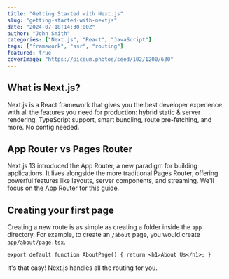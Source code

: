 ```yaml
---
title: "Getting Started with Next.js"
slug: "getting-started-with-nextjs"
date: "2024-07-18T14:30:00Z"
author: "John Smith"
categories: ["Next.js", "React", "JavaScript"]
tags: ["framework", "ssr", "routing"]
featured: true
coverImage: "https://picsum.photos/seed/102/1200/630"
---
```


## What is Next.js?

Next.js is a React framework that gives you the best developer experience with all the features you need for production: hybrid static & server rendering, TypeScript support, smart bundling, route pre-fetching, and more. No config needed.

## App Router vs Pages Router

Next.js 13 introduced the App Router, a new paradigm for building applications. It lives alongside the more traditional Pages Router, offering powerful features like layouts, server components, and streaming. We'll focus on the App Router for this guide.

## Creating your first page

Creating a new route is as simple as creating a folder inside the `app` directory. For example, to create an `/about` page, you would create `app/about/page.tsx`.

`export default function AboutPage() {
  return <h1>About Us</h1>;
}`

It's that easy! Next.js handles all the routing for you.